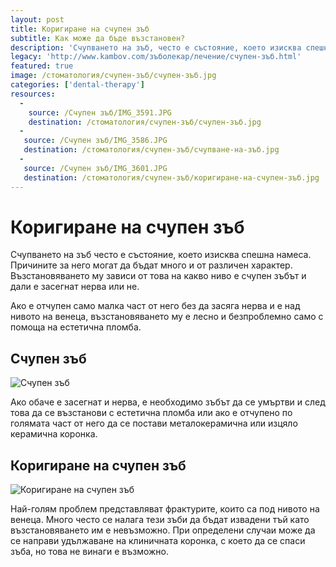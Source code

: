 ```yaml
---
layout: post
title: Kоригиране на счупен зъб
subtitle: Как може да бъде възстановен?
description: 'Счупването на зъб, често е състояние, което изисква спешна намеса. Причините за него могат да бъдат много и от различен характер. Възстановяването му зависи от това на какво ниво е счупен зъба и дали е засегнал нерва или не.'
legacy: 'http://www.kambov.com/зъболекар/лечение/счупен-зъб.html'
featured: true
image: /стоматология/счупен-зъб/счупен-зъб.jpg
categories: ['dental-therapy']
resources:
  -
    source: /Счупен зъб/IMG_3591.JPG
    destination: /стоматология/счупен-зъб/счупен-зъб.jpg
  -
   source: /Счупен зъб/IMG_3586.JPG
   destination: /стоматология/счупен-зъб/счупване-на-зъб.jpg
  -
   source: /Счупен зъб/IMG_3601.JPG
   destination: /стоматология/счупен-зъб/коригиране-на-счупен-зъб.jpg
---
```

# Коригиране на счупен зъб

Счупването на зъб често е състояние, което изисква спешна намеса. Причините за него могат да бъдат много и от различен характер. Възстановяването му зависи от това на какво ниво е счупен зъбът и дали е засегнат нерва или не.

Ако е отчупен само малка част от него без да засяга нерва и е над нивото на венеца, възстановяването му е лесно и безпроблемно само с помоща на естетична пломба.

## Счупен зъб
![Счупен зъб](счупен-зъб/счупване-на-зъб.jpg)

Ако обаче е засегнат и нерва, е необходимо зъбът да се умъртви и след това да се възстанови с естетична пломба или ако е отчупено по голямата част от него да се постави металокерамична или изцяло керамична коронка.

## Коригиране на счупен зъб
![Коригиране на счупен зъб](счупен-зъб/коригиране-на-счупен-зъб.jpg)

Най-голям проблем представляват фрактурите, които са под нивото на венеца. Много често се налага тези зъби да бъдат извадени тъй като възстановяването им е невъзможно. При определени случаи може да се направи удължаване на клиничната коронка, с което да се спаси зъба, но това не винаги е възможно.